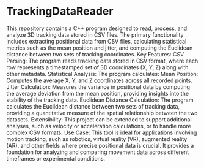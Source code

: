 # TrackingDataReader
This repository contains a C++ program designed to read, process, and analyze 3D tracking data stored in CSV files. The primary functionality includes extracting positional data from CSV files, calculating statistical metrics such as the mean position and jitter, and computing the Euclidean distance between two sets of tracking coordinates.
Key Features:
CSV Parsing: The program reads tracking data stored in CSV format, where each row represents a timestamped set of 3D coordinates (X, Y, Z) along with other metadata.
Statistical Analysis: The program calculates:
Mean Position: Computes the average X, Y, and Z coordinates across all recorded points.
Jitter Calculation: Measures the variance in positional data by computing the average deviation from the mean position, providing insights into the stability of the tracking data.
Euclidean Distance Calculation: The program calculates the Euclidean distance between two sets of tracking data, providing a quantitative measure of the spatial relationship between the two datasets.
Extensibility: This project can be extended to support additional analyses, such as velocity or acceleration calculations, or to handle more complex CSV formats.
Use Case: This tool is ideal for applications involving motion tracking, such as robotics, virtual reality (VR), augmented reality (AR), and other fields where precise positional data is crucial. It provides a foundation for analyzing and comparing movement data across different timeframes or experimental conditions.
